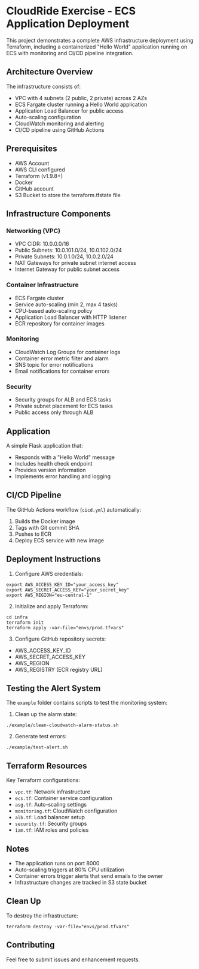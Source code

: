 # CloudRide Exercise - ECS Application Deployment

This project demonstrates a complete AWS infrastructure deployment using Terraform, including a containerized "Hello World" application running on ECS with monitoring and CI/CD pipeline integration.

## Architecture Overview

The infrastructure consists of:
- VPC with 4 subnets (2 public, 2 private) across 2 AZs
- ECS Fargate cluster running a Hello World application
- Application Load Balancer for public access
- Auto-scaling configuration
- CloudWatch monitoring and alerting
- CI/CD pipeline using GitHub Actions

## Prerequisites

- AWS Account
- AWS CLI configured
- Terraform (v1.9.8+)
- Docker
- GitHub account
- S3 Bucket to store the terraform.tfstate file

## Infrastructure Components

### Networking (VPC)
- VPC CIDR: 10.0.0.0/16
- Public Subnets: 10.0.101.0/24, 10.0.102.0/24
- Private Subnets: 10.0.1.0/24, 10.0.2.0/24
- NAT Gateways for private subnet internet access
- Internet Gateway for public subnet access

### Container Infrastructure
- ECS Fargate cluster
- Service auto-scaling (min 2, max 4 tasks)
- CPU-based auto-scaling policy
- Application Load Balancer with HTTP listener
- ECR repository for container images

### Monitoring
- CloudWatch Log Groups for container logs
- Container error metric filter and alarm
- SNS topic for error notifications
- Email notifications for container errors

### Security
- Security groups for ALB and ECS tasks
- Private subnet placement for ECS tasks
- Public access only through ALB

## Application

A simple Flask application that:
- Responds with a "Hello World" message
- Includes health check endpoint
- Provides version information
- Implements error handling and logging

## CI/CD Pipeline

The GitHub Actions workflow (`cicd.yml`) automatically:
1. Builds the Docker image
2. Tags with Git commit SHA
3. Pushes to ECR
4. Deploy ECS service with new image

## Deployment Instructions

1. Configure AWS credentials:

```
export AWS_ACCESS_KEY_ID="your_access_key"
export AWS_SECRET_ACCESS_KEY="your_secret_key"
export AWS_REGION="eu-central-1"
```

2. Initialize and apply Terraform:

```
cd infra
terraform init
terraform apply -var-file="envs/prod.tfvars"
```

3. Configure GitHub repository secrets:
- AWS_ACCESS_KEY_ID
- AWS_SECRET_ACCESS_KEY
- AWS_REGION
- AWS_REGISTRY (ECR registry URL) 

## Testing the Alert System

The `example` folder contains scripts to test the monitoring system:

1. Clean up the alarm state:

```
./example/clean-cloudwatch-alarm-status.sh
```

2. Generate test errors:

```
./example/test-alert.sh
```

## Terraform Resources

Key Terraform configurations:
- `vpc.tf`: Network infrastructure
- `ecs.tf`: Container service configuration
- `asg.tf`: Auto-scaling settings
- `monitoring.tf`: CloudWatch configuration
- `alb.tf`: Load balancer setup
- `security.tf`: Security groups
- `iam.tf`: IAM roles and policies

## Notes

- The application runs on port 8000
- Auto-scaling triggers at 80% CPU utilization
- Container errors trigger alerts that send emails to the owner
- Infrastructure changes are tracked in S3 state bucket

## Clean Up

To destroy the infrastructure:

```
terraform destroy -var-file="envs/prod.tfvars"
```

## Contributing

Feel free to submit issues and enhancement requests.